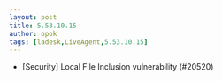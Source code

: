 ```yaml
---
layout: post
title: 5.53.10.15
author: opok
tags: [ladesk,LiveAgent,5.53.10.15]
---
```

- [Security] Local File Inclusion vulnerability (#20520)
